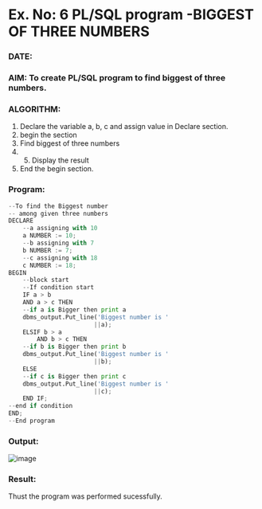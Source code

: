 # Ex. No: 6 PL/SQL program -BIGGEST OF THREE NUMBERS  
### DATE: 
### AIM: To create PL/SQL program to find biggest of three numbers.

### ALGORITHM:
1. Declare the variable a, b, c and assign value in Declare section.
2. begin the section
3. Find biggest of three numbers 
4. 5. Display the result 
6. End the begin section.

### Program:
```python
--To find the Biggest number
-- among given three numbers
DECLARE
	--a assigning with 10
	a NUMBER := 10;
	--b assigning with 7
	b NUMBER := 7;
	--c assigning with 18
	c NUMBER := 18;
BEGIN
	--block start
	--If condition start
	IF a > b
	AND a > c THEN
	--if a is Bigger then print a
	dbms_output.Put_line('Biggest number is '
						||a);
	ELSIF b > a
		AND b > c THEN
	--if b is Bigger then print b
	dbms_output.Put_line('Biggest number is '
						||b);
	ELSE
	--if c is Bigger then print c
	dbms_output.Put_line('Biggest number is '
						||c);
	END IF;
--end if condition
END;
--End program
```
### Output:
![image](https://github.com/chandrumathiyazhagan/DBMS/assets/119393023/040f0d71-be51-4843-8166-94a8b7ebfae9)

### Result:
Thust the program was performed sucessfully.
